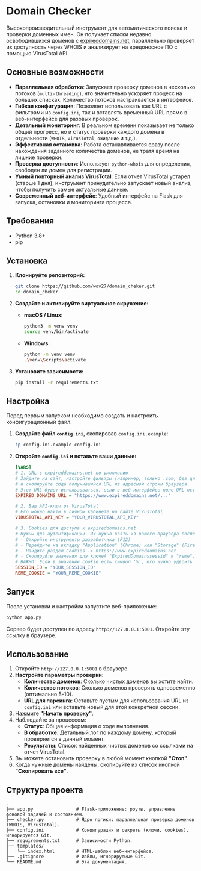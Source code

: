 # Domain Checker

Высокопроизводительный инструмент для автоматического поиска и проверки доменных имен. Он получает списки недавно освободившихся доменов с [expireddomains.net](https://www.expireddomains.net/), параллельно проверяет их доступность через WHOIS и анализирует на вредоносное ПО с помощью VirusTotal API.

## Основные возможности

- **Параллельная обработка**: Запускает проверку доменов в несколько потоков (`multi-threading`), что значительно ускоряет процесс на больших списках. Количество потоков настраивается в интерфейсе.
- **Гибкая конфигурация**: Позволяет использовать как URL с фильтрами из `config.ini`, так и вставлять временный URL прямо в веб-интерфейсе для разовых проверок.
- **Детальный мониторинг**: В реальном времени показывает не только общий прогресс, но и статус проверки каждого домена в отдельности (`WHOIS`, `VirusTotal`, `ожидание` и т.д.).
- **Эффективная остановка**: Работа останавливается сразу после нахождения заданного количества доменов, не тратя время на лишние проверки.
- **Проверка доступности**: Использует `python-whois` для определения, свободен ли домен для регистрации.
- **Умный повторный анализ VirusTotal**: Если отчет VirusTotal устарел (старше 1 дня), инструмент принудительно запускает новый анализ, чтобы получить самые актуальные данные.
- **Современный веб-интерфейс**: Удобный интерфейс на Flask для запуска, остановки и мониторинга процесса.

## Требования

- Python 3.8+
- pip

## Установка

1.  **Клонируйте репозиторий:**
    ```bash
    git clone https://github.com/wov27/domain_cheker.git
    cd domain_cheker
    ```

2.  **Создайте и активируйте виртуальное окружение:**
    -   **macOS / Linux:**
        ```bash
        python3 -m venv venv
        source venv/bin/activate
        ```
    -   **Windows:**
        ```bash
        python -m venv venv
        .\venv\Scripts\activate
        ```

3.  **Установите зависимости:**
    ```bash
    pip install -r requirements.txt
    ```

## Настройка

Перед первым запуском необходимо создать и настроить конфигурационный файл.

1.  **Создайте файл `config.ini`**, скопировав `config.ini.example`:
    ```bash
    cp config.ini.example config.ini
    ```

2.  **Откройте `config.ini` и вставьте ваши данные:**

    ```ini
    [VARS]
    # 1. URL с expireddomains.net по умолчанию
    # Зайдите на сайт, настройте фильтры (например, только .com, без цифр и дефисов)
    # и скопируйте сюда получившийся URL из адресной строки браузера.
    # Этот URL будет использоваться, если в веб-интерфейсе поле URL останется пустым.
    EXPIRED_DOMAINS_URL = "https://www.expireddomains.net/..."

    # 2. Ваш API-ключ от VirusTotal
    # Его можно найти в личном кабинете на сайте VirusTotal.
    VIRUSTOTAL_API_KEY = "YOUR_VIRUSTOTAL_API_KEY"

    # 3. Cookies для доступа к expireddomains.net
    # Нужны для аутентификации. Их нужно взять из вашего браузера после логина на сайте.
    # - Откройте инструменты разработчика (F12)
    # - Перейдите на вкладку "Application" (Chrome) или "Storage" (Firefox)
    # - Найдите раздел Cookies -> https://www.expireddomains.net
    # - Скопируйте значения для ключей "ExpiredDomainssessid" и "reme".
    # ВАЖНО: Если в значении cookie есть символ '%', его нужно удвоить (%%).
    SESSION_ID = "YOUR_SESSION_ID"
    REME_COOKIE = "YOUR_REME_COOKIE"
    ```

## Запуск

После установки и настройки запустите веб-приложение:

```bash
python app.py
```

Сервер будет доступен по адресу `http://127.0.0.1:5001`. Откройте эту ссылку в браузере.

## Использование

1.  Откройте `http://127.0.0.1:5001` в браузере.
2.  **Настройте параметры проверки:**
    - **Количество доменов**: Сколько чистых доменов вы хотите найти.
    - **Количество потоков**: Сколько доменов проверять одновременно (оптимально 5-10).
    - **URL для парсинга**: Оставьте пустым для использования URL из `config.ini` или вставьте новый для этой конкретной сессии.
3.  Нажмите **"Начать проверку"**.
4.  Наблюдайте за процессом:
    - **Статус**: Общая информация о ходе выполнения.
    - **В обработке**: Детальный лог по каждому домену, который проверяется в данный момент.
    - **Результаты**: Список найденных чистых доменов со ссылками на отчет VirusTotal.
5.  Вы можете остановить проверку в любой момент кнопкой **"Стоп"**.
6.  Когда нужные домены найдены, скопируйте их список кнопкой **"Скопировать все"**.

## Структура проекта

```
.
├── app.py                # Flask-приложение: роуты, управление фоновой задачей и состоянием.
├── checker.py            # Ядро логики: параллельная проверка доменов (WHOIS, VirusTotal).
├── config.ini            # Конфигурация и секреты (ключи, cookies). Игнорируется Git.
├── requirements.txt      # Зависимости Python.
├── templates/
│   └── index.html        # HTML-шаблон веб-интерфейса.
├── .gitignore            # Файлы, игнорируемые Git.
└── README.md             # Эта документация.
``` 